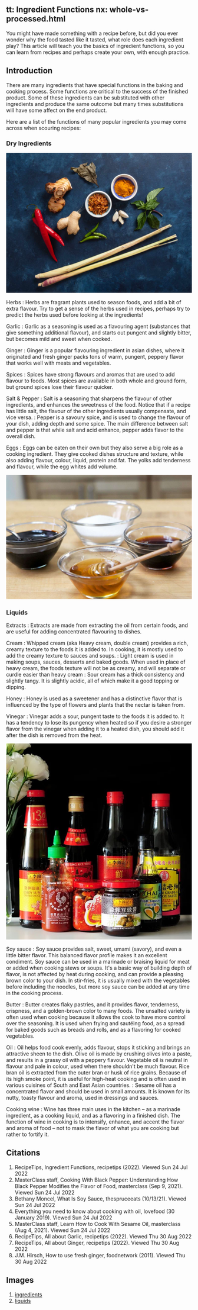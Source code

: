 tt: Ingredient Functions
nx: whole-vs-processed.html
---


You might have made something with a recipe before, but did you ever wonder why the food tasted like it tasted, what role does each ingredient play? This article will teach you the basics of ingredient functions, so you can learn from recipes and perhaps create your own, with enough practice.

## Introduction
There are many ingredients that have special functions in the baking and cooking process. Some functions are critical to the success of the finished product. Some of these ingredients can be substituted with other ingredients and produce the same outcome but many times substitutions will have some affect on the end product.

Here are a list of the functions of many popular ingredients you may come across when scouring recipes:

### Dry Ingredients
![ingredients](../images/ingredient-functions-ingredients.jpg)

Herbs
: Herbs are fragrant plants used to season foods, and add a bit of extra flavour. Try to get a sense of the herbs used in recipes, perhaps try to predict the herbs used before looking at the ingredients!

Garlic
: Garlic as a seasoning is used as a flavouring agent (substances that give something additional flavour), and starts out pungent and slightly bitter, but becomes mild and sweet when cooked.

Ginger
: Ginger is a popular flavouring ingredient in asian dishes, where it originated and fresh ginger packs tons of warm, pungent, peppery flavor that works well with meats and vegetables.

Spices
: Spices have strong flavours and aromas that are used to add flavour to foods. Most spices are available in both whole and ground form, but ground spices lose their flavour quicker.

Salt & Pepper
: Salt is a seasoning that sharpens the flavour of other ingredients, and enhances the sweetness of the food. Notice that if a recipe has little salt, the flavour of the other ingredients usually compensate, and vice versa.
: Pepper is a savoury spice, and is used to change the  flavour of your dish, adding depth and some spice. The main difference between salt and pepper is that while salt and acid enhance, pepper adds flavor to the overall dish.

Eggs
: Eggs can be eaten on their own but they also serve a big role as a cooking ingredient. They give cooked dishes structure and texture, while also adding flavour, colour, liquid, protein and fat. The yolks add tenderness and flavour, while the egg whites add volume.

![liquids](../images/ingredient-functions-liquids.jpg)

### Liquids

Extracts
: Extracts are made from extracting the oil from certain foods, and are useful for adding concentrated flavouring to dishes.

Cream
: Whipped cream (aka Heavy cream, double cream) provides a rich, creamy texture to the foods it is added to. In cooking, it is mostly used to add the creamy texture to sauces and soups.
: Light cream is used in making soups, sauces, desserts and baked goods. When used in place of heavy cream, the foods texture will not be as creamy, and will separate or curdle easier than heavy cream
: Sour cream has a thick consistency and slightly tangy. It is slightly acidic, all of which make it a good topping or dipping.

Honey
: Honey is used as a sweetener and has a distinctive flavor that is influenced by the type of flowers and plants that the nectar is taken from.

Vinegar
: Vinegar adds a sour, pungent taste to the foods it is added to. It has a tendency to lose its pungency when heated so if you desire a stronger flavor from the vinegar when adding it to a heated dish, you should add it after the dish is removed from the heat.

![sauces](../images/ingredient-functions-sauces.jpg)

Soy sauce
: Soy sauce provides salt, sweet, umami (savory), and even a little bitter flavor. This balanced flavor profile makes it an excellent condiment. Soy sauce can be used in a marinade or braising liquid for meat or added when cooking stews or soups. It's a basic way of building depth of flavor, is not affected by heat during cooking, and can provide a pleasing brown color to your dish. In stir-fries, it is usually mixed with the vegetables before including the noodles, but more soy sauce can be added at any time in the cooking process.

Butter
: Butter creates flaky pastries, and it provides flavor, tenderness, crispness, and a golden-brown color to many foods. The unsalted variety is often used when cooking because it allows the cook to have more control over the seasoning. It is used when frying and sautéing food, as a spread for baked goods such as breads and rolls, and as a flavoring for cooked vegetables.

Oil
: Oil helps food cook evenly, adds flavour, stops it sticking and brings an attractive sheen to the dish. Olive oil is made by crushing olives into a paste, and results in a grassy oil with a peppery flavour. Vegetable oil is neutral in flavour and pale in colour, used when there shouldn't be much flavour. Rice bran oil is extracted from the outer bran or husk of rice grains. Because of its high smoke point, it is useful for high-heat cooking and is often used in various cuisines of South and East Asian countries.
: Sesame oil has a concentrated flavor and should be used in small amounts. It is known for its nutty, toasty flavour and aroma, used in dressings and sauces.

Cooking wine
: Wine has three main uses in the kitchen – as a marinade ingredient, as a cooking liquid, and as a flavoring in a finished dish. The function of wine in cooking is to intensify, enhance, and accent the flavor and aroma of food – not to mask the flavor of what you are cooking but rather to fortify it.

## Citations
1. RecipeTips, Ingredient Functions, recipetips (2022). Viewed Sun 24 Jul 2022
2. MasterClass staff, Cooking With Black Pepper: Understanding How Black Pepper Modifies the Flavor of Food, masterclass (Sep 9, 2021). Viewed Sun 24 Jul 2022
3. Bethany Moncel, What Is Soy Sauce, thespruceeats (10/13/21). Viewed Sun 24 Jul 2022
4. Everything you need to know about cooking with oil, lovefood (30 January
2019). Viewed Sun 24 Jul 2022
5. MasterClass staff, Learn How to Cook With Sesame Oil, masterclass (Aug 4, 2021). Viewed Sun 24 Jul 2022
6. RecipeTips, All about Garlic, recipetips (2022). Viewed Thu 30 Aug 2022
7. RecipeTips, All about Ginger, recipetips (2022). Viewed Thu 30 Aug 2022
8. J.M. Hirsch, How to use fresh ginger, foodnetwork (2011). Viewed Thu 30 Aug 2022

## Images
1. [ingredients](https://www.seriouseats.com/indonesian-essential-ingredients)
2. [liquids](https://www.kingarthurbaking.com/blog/2017/08/18/baking-with-liquid-sweeteners)
